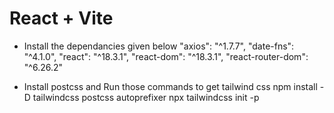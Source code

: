 # React + Vite

<!--
This template provides a minimal setup to get React working in Vite with HMR and some ESLint rules.

Currently, two official plugins are available:

- [@vitejs/plugin-react](https://github.com/vitejs/vite-plugin-react/blob/main/packages/plugin-react/README.md) uses [Babel](https://babeljs.io/) for Fast Refresh
- [@vitejs/plugin-react-swc](https://github.com/vitejs/vite-plugin-react-swc) uses [SWC](https://swc.rs/) for Fast Refresh -->

- Install the dependancies given below
  "axios": "^1.7.7",
  "date-fns": "^4.1.0",
  "react": "^18.3.1",
  "react-dom": "^18.3.1",
  "react-router-dom": "^6.26.2"

- Install postcss and Run those commands to get tailwind css
  npm install -D tailwindcss postcss autoprefixer
  npx tailwindcss init -p
